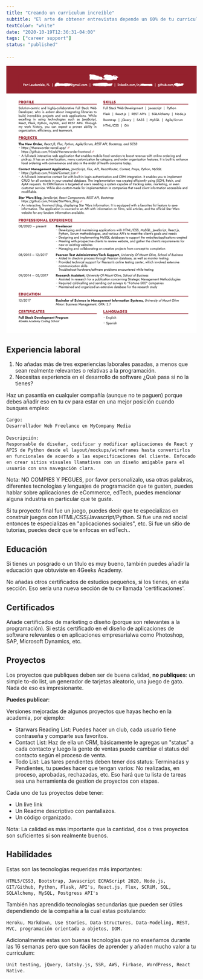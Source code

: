 ```yaml
---
title: "Creando un curriculum increíble"
subtitle: "El arte de obtener entrevistas depende un 60% de tu curriculum ¡Saquémosle brillo!"
textColor: "white"
date: "2020-10-19T12:36:31-04:00"
tags: ["career support"]
status: "published"

---
```


![Image Resume](../../assets/images/resume.png)

## Experiencia laboral

1. No añadas más de tres experiencias laborales pasadas, a menos que sean realmente relevantes o relativas a la programación.
2. Necesitas experiencia en el desarrollo de software ¿Qué pasa si no la tienes?

Haz un pasantía en cualquier compañía (aunque no te paguen) porque debes añadir eso en tu cv para estar en una mejor posición cuando busques empleo:

```
Cargo: 
Desarrollador Web Freelance en MyCompany Media

Descripción:
Responsable de diseñar, codificar y modificar aplicaciones de React y APIS de Python desde el layout/mockups/wireframes hasta convertirlos en funcionales de acuerdo a las especificaciones del cliente. Enfocado en crear sitios visuales llamativos con un diseño amigable para el usuario con una navegación clara. 

```

Nota: NO COMPIES Y PEGUES, por favor personalízalo, usa otras palabras, diferentes tecnologías y lenguajes de programación que te gusten, puedes hablar sobre aplicaciones de eCommerce, edTech, puedes mencionar alguna industria en particular que te guste.

Si tu proyecto final fue un juego, puedes decir que te especializas en construir juegos con HTML/CSS/Javascript/Python.
Si fue una red social entonces te especializas en "aplicaciones sociales", etc.
Si fue un sitio de tutorías, puedes decir que te enfocas en edTech..

## Educación

Si tienes un posgrado o un título es muy bueno, también puedes añadir la educación que obtuviste en 4Geeks Academy.

No añadas otros certificados de estudios pequeños, si los tienes, en esta sección. Eso sería una nueva sección de tu cv llamada 'certificaciones'.

## Certificados

Añade certificados de marketing o diseño (porque son relevantes a la programación).
Si estás certificado en el diseño de aplicaciones de software relevantes o en aplicaciones empresarialwa como Photoshop, SAP, Microsoft Dynamics, etc.

## Proyectos

Los proyectos que publiques deben ser de buena calidad, **no publiques**: un simple to-do list, un generador de tarjetas aleatorio, una juego de gato. Nada de eso es impresionante.

**Puedes publicar**: 

Versiones mejoradas de algunos proyectos que hayas hecho en la academia, por ejemplo:

- Starwars Reading List: Puedes hacer un club, cada usuario tiene contraseña y comparte sus favoritos.
- Contact List: Haz de ella un CRM, básicamente le agregas un "status" a cada contacto y luego la gente de ventas puede cambiar el status del contacto según el proceso de venta.
- Todo List: Las tares pendientes deben tener dos status: Terminadas y Pendientes, tu puedes hacer que tengan varios: No realizadas, en proceso, aprobadas, rechazadas, etc. Eso hará que tu lista de tareas sea una herramienta de gestíon de proyectos con etapas.

Cada uno de tus proyectos debe tener:
- Un live link
- Un Readme descriptivo con pantallazos.
- Un código organizado.

Nota: La calidad es más importante que la cantidad, dos o tres proyectos son suficientes si son realmente buenos.

## Habilidades

Estas son las tecnologías requeridas más importantes:

```
HTML5/CSS3, Bootstrap, Javascript ECMAScript 2020, Node.js, GIT/Github, Python, Flask, API's, React.js, Flux, SCRUM, SQL, SQLAlchemy, MySQL, Postgress API's
```

También has aprendido tecnologías secundarias que pueden ser útiles dependiendo de la compañía a la cual estas postulando:

```
Heroku, Markdown, Use Stories, Data-Structures, Data-Modeling, REST, MVC, programación orientada a objetos, DOM.
```

Adicionalmente estas son buenas tecnologías que no enseñamos durante las 16 semanas pero que son fáciles de aprender y añaden mucho valor a tu curriculum:

```
Unit testing, jQuery, Gatsby.js, SSR, AWS, Firbase, WordPress, React Native.
```
